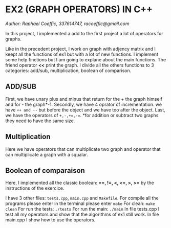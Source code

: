 # EX2 (GRAPH OPERATORS) IN C++

_Author: Raphael Coeffic, 337614747, racoeffic@gmail.com_

In this project, I implemented a add to the first project a lot of operators for graphs.

Like in the precedent project, I work on graph with adjency matrix and I keept all the functions of ex1 but with a lot of new functions.
I implement some help finctions but I am going to explane about the main functions. The friend operator **<<** print the graph.
I divide all the others functions to 3 categories: add/sub, multiplication, boolean of comparison.

## ADD/SUB
First, we have unary plus and minus that return for the + the graph himself and for - the graph*-1.
Secondly, we  have 4 oprator of incrementation. we have `++ and --` but before the object and we have too after the object.
Last, we have the operators of `+,-,+=,-=`.
*for addition or subtract two graphs they need to have the same size.

## Multiplication
Here we have operators that can multiplicate two graph and operator that can multiplicate a graph with a squalar.

## Boolean of comparaison
Here, I implemented all the classic boolean: **==, !=, <, <=, >, >=** by the instructions of the exercice.

I have 3 other files: `tests.cpp`, `main.cpp` and `Makefile`.
For compile all the programs please enter in the terminal please enter `make`
For clean: `make clean`
For run the tests: `./tests`
For run the main: `./main`
In file tests.cpp I test all my operators and show that the algorithms of ex1 still work.
In file main.cpp I show how to use the operators.



